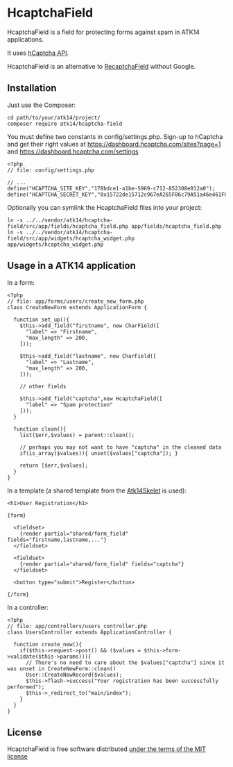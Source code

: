 HcaptchaField
==============

HcaptchaField is a field for protecting forms against spam in ATK14 applications.

It uses [hCaptcha API](https://www.hcaptcha.com/).

HcaptchaField is an alternative to [RecaptchaField](https://packagist.org/packages/atk14/recaptcha-field) without Google.

Installation
------------

Just use the Composer:

    cd path/to/your/atk14/project/
    composer require atk14/hcaptcha-field

You must define two constants in config/settings.php. Sign-up to hCaptcha and get their right values at https://dashboard.hcaptcha.com/sites?page=1 and https://dashboard.hcaptcha.com/settings

    <?php
    // file: config/settings.php

    // ...
    define("HCAPTCHA_SITE_KEY","178bdce1-a1be-5969-c712-852308e012a0");
    define("HCAPTCHA_SECRET_KEY","0x15722de15712c967eA265F86c79A51a46e461F00");

Optionally you can symlink the HcaptchaField files into your project:

    ln -s ../../vendor/atk14/hcaptcha-field/src/app/fields/hcaptcha_field.php app/fields/hcaptcha_field.php
    ln -s ../../vendor/atk14/hcaptcha-field/src/app/widgets/hcaptcha_widget.php app/widgets/hcaptcha_widget.php

Usage in a ATK14 application
----------------------------

In a form:

    <?php
    // file: app/forms/users/create_new_form.php
    class CreateNewForm extends ApplicationForm {

      function set_up(){
        $this->add_field("firstname", new CharField([
          "label" => "Firstname",
          "max_length" => 200,
        ]));

        $this->add_field("lastname", new CharField([
          "label" => "Lastname",
          "max_length" => 200,
        ]));

        // other fields

        $this->add_field("captcha",new HcaptchaField([
          "label" => "Spam protection"
        ]));
      }

      function clean(){
        list($err,$values) = parent::clean();

        // perhaps you may not want to have "captcha" in the cleaned data
        if(is_array($values)){ unset($values["captcha"]); }

        return [$err,$values];
      }
    }

In a template (a shared template from the [Atk14Skelet](https://github.com/atk14/Atk14Skelet) is used):

    <h1>User Registration</h1>

    {form}

      <fieldset>
        {render partial="shared/form_field" fields="firstname,lastname,..."}
      </fieldset>

      <fieldset>
        {render partial="shared/form_field" fields="captcha"}
      </fieldset>

      <button type="submit">Register</button>

    {/form}

In a controller:

    <?php
    // file: app/controllers/users_controller.php
    class UsersController extends ApplicationController {
      
      function create_new(){
        if($this->request->post() && ($values = $this->form->validate($this->params))){
          // There's no need to care about the $values["captcha"] since it was unset in CreateNewForm::clean()
          User::CreateNewRecord($values);
          $this->flash->success("Your registration has been successfully performed");
          $this->_redirect_to("main/index");
        }
      }
    }

License
-------

HcaptchaField is free software distributed [under the terms of the MIT license](http://www.opensource.org/licenses/mit-license)
